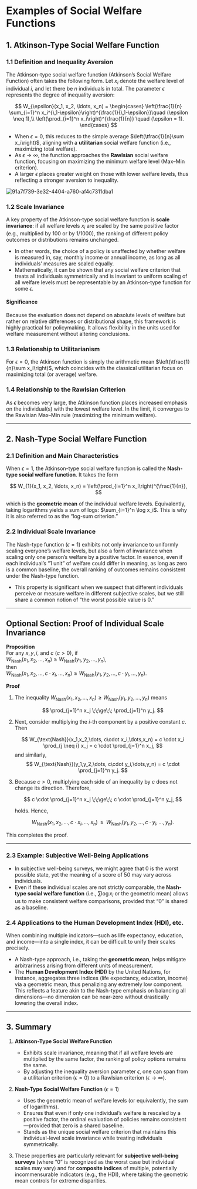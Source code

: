 # Examples of Social Welfare Functions

## 1. Atkinson-Type Social Welfare Function

### 1.1 Definition and Inequality Aversion
The Atkinson-type social welfare function (Atkinson’s Social Welfare Function) often takes the following form. Let $x_i$ denote the welfare level of individual $i$, and let there be $n$ individuals in total. The parameter $\epsilon$ represents the degree of inequality aversion:



$$
W_{\epsilon}(x_1, x_2, \ldots, x_n) = \begin{cases}
\left(\frac{1}{n} \sum_{i=1}^n x_i^{\,1-\epsilon}\right)^{\frac{1}{\,1-\epsilon}}\quad (\epsilon \neq 1),\\
\left(\prod_{i=1}^n x_i\right)^{\frac{1}{n}} \quad (\epsilon = 1). 
\end{cases}
$$

- When $\epsilon = 0$, this reduces to the simple average $\left(\tfrac{1}{n}\sum x_i\right)$, aligning with a **utilitarian** social welfare function (i.e., maximizing total welfare).  
- As $\epsilon \to \infty$, the function approaches the **Rawlsian** social welfare function, focusing on maximizing the minimum welfare level (Max–Min criterion).  
- A larger $\epsilon$ places greater weight on those with lower welfare levels, thus reflecting a stronger aversion to inequality.

![91a7f739-3e32-4404-a760-af4c7311dba1](https://hackmd.io/_uploads/BJJeJfP3kx.gif)


### 1.2 Scale Invariance
A key property of the Atkinson-type social welfare function is **scale invariance**: if all welfare levels $x_i$ are scaled by the same positive factor (e.g., multiplied by 100 or by 1/1000), the ranking of different policy outcomes or distributions remains unchanged.

- In other words, the choice of a policy is unaffected by whether welfare is measured in, say, monthly income or annual income, as long as all individuals’ measures are scaled equally.  
- Mathematically, it can be shown that any social welfare criterion that treats all individuals symmetrically and is invariant to uniform scaling of all welfare levels must be representable by an Atkinson-type function for some $\epsilon$.

#### Significance
Because the evaluation does not depend on absolute levels of welfare but rather on relative differences or distributional shape, this framework is highly practical for policymaking. It allows flexibility in the units used for welfare measurement without altering conclusions.

### 1.3 Relationship to Utilitarianism
For $\epsilon = 0$, the Atkinson function is simply the arithmetic mean $\left(\tfrac{1}{n}\sum x_i\right)$, which coincides with the classical utilitarian focus on maximizing total (or average) welfare.

### 1.4 Relationship to the Rawlsian Criterion
As $\epsilon$ becomes very large, the Atkinson function places increased emphasis on the individual(s) with the lowest welfare level. In the limit, it converges to the Rawlsian Max–Min rule (maximizing the minimum welfare).

---

## 2. Nash-Type Social Welfare Function

### 2.1 Definition and Main Characteristics
When $\epsilon = 1$, the Atkinson-type social welfare function is called the **Nash-type social welfare function**. It takes the form

$$
W_{1}(x_1, x_2, \ldots, x_n) 
= \left(\prod_{i=1}^n x_i\right)^{\frac{1}{n}},
$$

which is the **geometric mean** of the individual welfare levels. Equivalently, taking logarithms yields a sum of logs: $\sum_{i=1}^n \log x_i$. This is why it is also referred to as the “log-sum criterion.”

### 2.2 Individual Scale Invariance
The Nash-type function ($\epsilon = 1$) exhibits not only invariance to uniformly scaling everyone’s welfare levels, but also a form of invariance when scaling only one person’s welfare by a positive factor. In essence, even if each individual’s “1 unit” of welfare could differ in meaning, as long as zero is a common baseline, the overall ranking of outcomes remains consistent under the Nash-type function.

- This property is significant when we suspect that different individuals perceive or measure welfare in different subjective scales, but we still share a common notion of “the worst possible value is 0.”

---

## Optional Section: Proof of Individual Scale Invariance

**Proposition**  
For any $x, y, i,$ and $c$ $(c>0)$, if  
$W_{\text{Nash}}(x_1,x_2,\dots,x_n) \ge W_{\text{Nash}}(y_1,y_2,\dots,y_n)$,  
then  
$W_{\text{Nash}}(x_1,x_2,\dots,c \cdot x_i,\dots,x_n) \ge W_{\text{Nash}}(y_1,y_2,\dots,c \cdot y_i,\dots,y_n)$.

**Proof**  

1. The inequality $W_{\text{Nash}}(x_1,x_2,\dots,x_n) \ge W_{\text{Nash}}(y_1,y_2,\dots,y_n)$ means

   $$
   \prod_{j=1}^n x_j \;\;\ge\;\; \prod_{j=1}^n y_j.
   $$

2. Next, consider multiplying the $i$-th component by a positive constant $c$. Then

   $$
   W_{\text{Nash}}(x_1,x_2,\dots, c\cdot x_i,\dots,x_n)
   = c \cdot x_i \prod_{j \neq i} x_j
   = c \cdot \prod_{j=1}^n x_j,
   $$
   and similarly,  
   $$
   W_{\text{Nash}}(y_1,y_2,\dots, c\cdot y_i,\dots,y_n)
   = c \cdot \prod_{j=1}^n y_j.
   $$

3. Because $c>0$, multiplying each side of an inequality by $c$ does not change its direction. Therefore,

   $$
   c \cdot \prod_{j=1}^n x_j 
   \;\;\ge\;\; 
   c \cdot \prod_{j=1}^n y_j,
   $$

   holds. Hence,

   $$
   W_{\text{Nash}}(x_1,x_2,\dots, c\cdot x_i,\dots,x_n)
   \;\;\ge\;\;
   W_{\text{Nash}}(y_1,y_2,\dots, c\cdot y_i,\dots,y_n).
   $$

This completes the proof.

---

### 2.3 Example: Subjective Well-Being Applications
- In subjective well-being surveys, we might agree that 0 is the worst possible state, yet the meaning of a score of 50 may vary across individuals.  
- Even if these individual scales are not strictly comparable, the **Nash-type social welfare function** (i.e., $\sum \log x_i$ or the geometric mean) allows us to make consistent welfare comparisons, provided that “0” is shared as a baseline.

### 2.4 Applications to the Human Development Index (HDI), etc.
When combining multiple indicators—such as life expectancy, education, and income—into a single index, it can be difficult to unify their scales precisely.  
- A Nash-type approach, i.e., taking the **geometric mean**, helps mitigate arbitrariness arising from different units of measurement.  
- The **Human Development Index (HDI)** by the United Nations, for instance, aggregates three indices (life expectancy, education, income) via a geometric mean, thus penalizing any extremely low component. This reflects a feature akin to the Nash-type emphasis on balancing all dimensions—no dimension can be near-zero without drastically lowering the overall index.

---

## 3. Summary

1. **Atkinson-Type Social Welfare Function**  
   - Exhibits scale invariance, meaning that if all welfare levels are multiplied by the same factor, the ranking of policy options remains the same.  
   - By adjusting the inequality aversion parameter $\epsilon$, one can span from a utilitarian criterion ($\epsilon=0$) to a Rawlsian criterion ($\epsilon \to \infty$).

2. **Nash-Type Social Welfare Function** ($\epsilon = 1$)  
   - Uses the geometric mean of welfare levels (or equivalently, the sum of logarithms).  
   - Ensures that even if only one individual’s welfare is rescaled by a positive factor, the ordinal evaluation of policies remains consistent—provided that zero is a shared baseline.  
   - Stands as the unique social welfare criterion that maintains this individual-level scale invariance while treating individuals symmetrically.

3. These properties are particularly relevant for **subjective well-being surveys** (where “0” is recognized as the worst case but individual scales may vary) and for **composite indices** of multiple, potentially incommensurable indicators (e.g., the HDI), where taking the geometric mean controls for extreme disparities.
